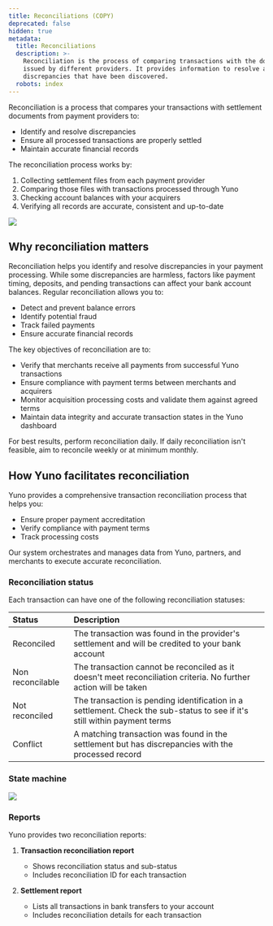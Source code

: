 ```yaml
---
title: Reconciliations (COPY)
deprecated: false
hidden: true
metadata:
  title: Reconciliations
  description: >-
    Reconciliation is the process of comparing transactions with the documents
    issued by different providers. It provides information to resolve any
    discrepancies that have been discovered.
  robots: index
---
```

Reconciliation is a process that compares your transactions with settlement documents from payment providers to:

* Identify and resolve discrepancies
* Ensure all processed transactions are properly settled
* Maintain accurate financial records

The reconciliation process works by:

1. Collecting settlement files from each payment provider
2. Comparing those files with transactions processed through Yuno
3. Checking account balances with your acquirers
4. Verifying all records are accurate, consistent and up-to-date

<Image align="center" src="https://files.readme.io/3f66c409f3e0afed83ab7829398e5d88abb6696e587d3b1e32909f496400ba91-Reconciliations.png" />

## Why reconciliation matters

Reconciliation helps you identify and resolve discrepancies in your payment processing. While some discrepancies are harmless, factors like payment timing, deposits, and pending transactions can affect your bank account balances. Regular reconciliation allows you to:

* Detect and prevent balance errors
* Identify potential fraud
* Track failed payments
* Ensure accurate financial records

The key objectives of reconciliation are to:

* Verify that merchants receive all payments from successful Yuno transactions
* Ensure compliance with payment terms between merchants and acquirers  
* Monitor acquisition processing costs and validate them against agreed terms
* Maintain data integrity and accurate transaction states in the Yuno dashboard

For best results, perform reconciliation daily. If daily reconciliation isn't feasible, aim to reconcile weekly or at minimum monthly.

## How Yuno facilitates reconciliation

Yuno provides a comprehensive transaction reconciliation process that helps you:

* Ensure proper payment accreditation
* Verify compliance with payment terms 
* Track processing costs

Our system orchestrates and manages data from Yuno, partners, and merchants to execute accurate reconciliation.

### Reconciliation status

Each transaction can have one of the following reconciliation statuses:

| Status           | Description                                                                                                               |
| :--------------- | :------------------------------------------------------------------------------------------------------------------------ |
| Reconciled       | The transaction was found in the provider's settlement and will be credited to your bank account                          |
| Non reconcilable | The transaction cannot be reconciled as it doesn't meet reconciliation criteria. No further action will be taken          |
| Not reconciled   | The transaction is pending identification in a settlement. Check the sub-status to see if it's still within payment terms |
| Conflict         | A matching transaction was found in the settlement but has discrepancies with the processed record                        |

### State machine

<Image align="center" src="https://files.readme.io/97f552819f904bc8f051368a96b35d3736028a84fce9fc4be65e08ef3811df5a-report_reconciliation3_1.png" />

### Reports

Yuno provides two reconciliation reports:

1. **Transaction reconciliation report**
   * Shows reconciliation status and sub-status
   * Includes reconciliation ID for each transaction

2. **Settlement report** 
   * Lists all transactions in bank transfers to your account
   * Includes reconciliation details for each transaction